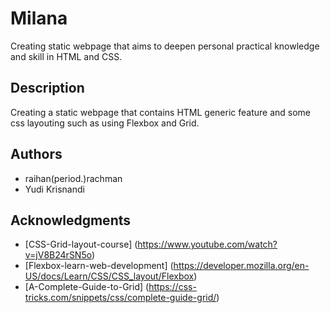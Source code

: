 # Milana

Creating static webpage that aims to deepen personal practical knowledge and skill in HTML and CSS.

## Description

Creating a static webpage that contains HTML generic feature and some css layouting such as using Flexbox and Grid.

## Authors

* raihan(period.)rachman
* Yudi Krisnandi

## Acknowledgments

* [CSS-Grid-layout-course] (https://www.youtube.com/watch?v=jV8B24rSN5o)
* [Flexbox-learn-web-development] (https://developer.mozilla.org/en-US/docs/Learn/CSS/CSS_layout/Flexbox)
* [A-Complete-Guide-to-Grid] (https://css-tricks.com/snippets/css/complete-guide-grid/)
